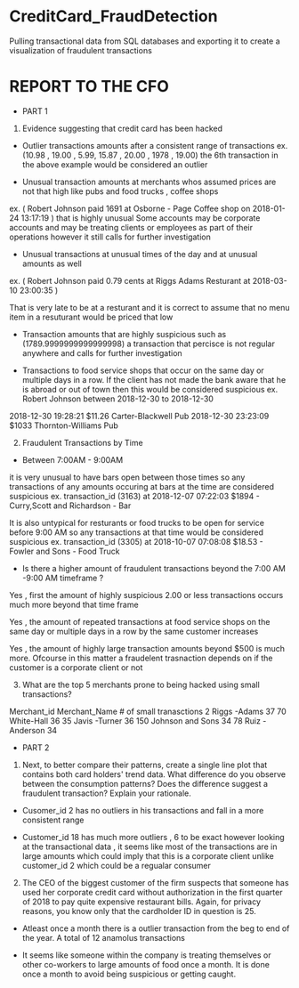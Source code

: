 # CreditCard_FraudDetection
Pulling transactional data from SQL databases and exporting it to create a visualization of fraudulent transactions


# REPORT TO THE CFO 

- PART 1

1. Evidence suggesting that credit card has been hacked 

 - Outlier transactions amounts after a consistent range of transactions 
 ex. (10.98 , 19.00 , 5.99, 15.87 , 20.00 , 1978 , 19.00) 
 the 6th transaction in the above example would be considered an outlier
 
 - Unusual transaction amounts at merchants whos assumed prices are not that high like pubs and food trucks , coffee shops 
 
 ex. ( Robert Johnson paid 1691 at Osborne - Page Coffee shop on 2018-01-24 13:17:19 ) that is highly unusual 
 Some accounts may be corporate accounts and may be treating clients or employees as part of their operations however it still calls for further investigation 
 
 
 - Unusual transactions at unusual times of the day and at unusual amounts as well
 
 ex. ( Robert Johnson paid 0.79 cents at Riggs Adams Resturant at 2018-03-10 23:00:35 ) 
 
 That is very late to be at a resturant and it is correct to assume that no menu item in a resuturant would be priced that low
 
 - Transaction amounts that are highly suspicious such as (1789.9999999999999998) 
 a transaction that percisce is not regular anywhere and calls for further investigation 
 
 
 - Transactions to food service shops that occur on the same day or  multiple days in a row. If the client has not made the bank aware that he is abroad or out of town then this would be considered suspicious 
 ex. Robert Johnson between 2018-12-30 to 2018-12-30
 
 2018-12-30 19:28:21   $11.26  Carter-Blackwell   Pub
 2018-12-30 23:23:09   $1033   Thornton-Williams  Pub 
 
 2. Fraudulent Transactions by Time 
 
 - Between 7:00AM - 9:00AM
 
 it is very unusual to have bars open between those times so any transactions of any amounts occuring at bars at the time are considered suspicious 
 ex.  transaction_id (3163) at 2018-12-07 07:22:03 $1894 - Curry,Scott and Richardson - Bar
 
 It is also untypical for resturants or food trucks to be open for service before 9:00 AM so any transactions at that time would be considered suspicious 
 ex. transaction_id (3305) at 2018-10-07 07:08:08 $18.53 - Fowler and Sons - Food Truck 
 
 - Is there a higher amount of fraudulent transactions beyond the 7:00 AM -9:00 AM timeframe ? 
 
 Yes , first the amount of highly suspicious 2.00 or less transactions occurs much more beyond that time frame 
 
 Yes , the amount of repeated transactions at food service shops on the same day or multiple days in a row by the same customer increases 
 
 Yes , the amount of highly large transaction amounts beyond $500 is much more. Ofcourse in this matter a fraudelent trasnaction depends on if the customer is a corporate client or not 
 
 
 3. What are the top 5 merchants prone to being hacked using small transactions?
 
 Merchant_id        Merchant_Name      # of small tranasctions
      2               Riggs -Adams             37 
      70               White-Hall              36 
      35               Javis -Turner            36 
      150              Johnson and Sons         34 
      78                Ruiz - Anderson          34 
      
 - PART 2 
 
 
 1. Next, to better compare their patterns, create a single line plot that contains both card holders' trend data.  What difference do you observe between the consumption patterns? Does the difference suggest a fraudulent transaction? Explain your rationale.
 
 - Cusomer_id 2 has no outliers in his transactions and fall in a more consistent range 
 
 - Customer_id 18 has much more outliers , 6 to be exact however looking at the transactional data , it seems like most of the transactions are in large amounts which could imply that this is a corporate client unlike customer_id 2 which could be a regualar consumer 
 
 
 2. The CEO of the biggest customer of the firm suspects that someone has used her corporate credit card without authorization in the first quarter of 2018 to pay quite expensive restaurant bills. Again, for privacy reasons, you know only that the cardholder ID in question is 25.

 
 - Atleast once a month there is a outlier transaction from the beg to end of the year. A total of 12 anamolus transactions
 
 - It seems like someone within the company is treating themselves or other co-workers to large amounts of food once a month. It is done once a month to avoid being suspicious or getting caught. 
  
 
 
 
 
 
